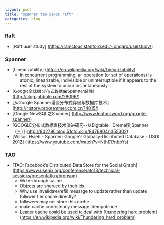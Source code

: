 ```yaml
---
layout: post
title: "spanner tao paxos raft"
categories: blog
---
```


### Raft
* [Raft user study] (https://ramcloud.stanford.edu/~ongaro/userstudy/)

### Spanner
* [Linearizability] (https://en.wikipedia.org/wiki/Linearizability)
    * In concurrent programming, an operation (or set of operations) is atomic, linearizable, indivisible or uninterruptible if it appears to the rest of the system to occur instantaneously.
* [Google全球级分布式数据库Spanner原理] (http://blog.jobbole.com/28096/)
* [从Google Spanner漫谈分布式存储与数据库技术] (http://history.programmer.com.cn/14015/)
* [Google NewSQL之Spanner] (http://www.leafonsword.org/google-spanner/)
* [GOOGLE分布式数据库技术演进研究--从Bigtable、Dremel到Spanner（三）] (http://802796.blog.51cto.com/8476804/1355302)
* [Wilson Hsieh - Spanner: Google's Globally-Distributed Database - OSDI 2012] (https://www.youtube.com/watch?v=NthK17nbpYs)

### TAO
* [TAO: Facebook’s Distributed Data Store for the Social Graph] (https://www.usenix.org/conference/atc13/technical-sessions/presentation/bronson)
    * Write-through cache
    * Objects are sharded by their ids
    * Why use invalidate/refill message to update rather than update follower tier cache directly?
	* followers may not store this cache
	* make cache consistency message idempotence
    * Leader cache could be used to deal with [thundering herd problem] (https://en.wikipedia.org/wiki/Thundering_herd_problem)